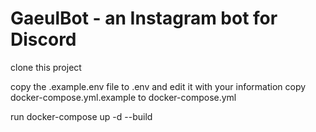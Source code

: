 # GaeulBot - an Instagram bot for Discord

clone this project

copy the .example.env file to .env and edit it with your information
copy docker-compose.yml.example to docker-compose.yml

run docker-compose up -d --build
